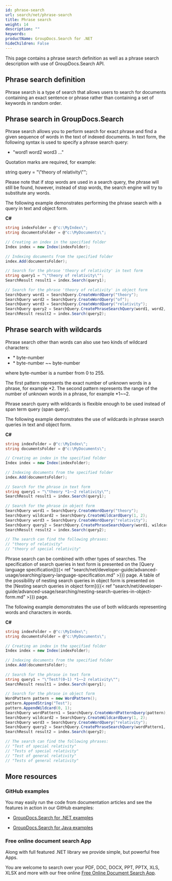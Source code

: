 ```yaml
---
id: phrase-search
url: search/net/phrase-search
title: Phrase search
weight: 14
description: ""
keywords: 
productName: GroupDocs.Search for .NET
hideChildren: False
---
```

This page contains a phrase search definition as well as a phrase search description with use of GroupDocs.Search API.

## Phrase search definition

Phrase search is a type of search that allows users to search for documents containing an exact sentence or phrase rather than containing a set of keywords in random order.

## Phrase search in GroupDocs.Search

Phrase search allows you to perform search for exact phrase and find a given sequence of words in the text of indexed documents. In text form, the following syntax is used to specify a phrase search query:

*   "word1 word2 word3 ..."

Quotation marks are required, for example:

string query = "\\"theory of relativity\\"";

Please note that if stop words are used in a search query, the phrase will still be found, however, instead of stop words, the search engine will try to substitute any words.

The following example demonstrates performing the phrase search with a query in text and object form.

**C#**

```csharp
string indexFolder = @"c:\MyIndex\";
string documentsFolder = @"c:\MyDocuments\";
 
// Creating an index in the specified folder
Index index = new Index(indexFolder);
 
// Indexing documents from the specified folder
index.Add(documentsFolder);
 
// Search for the phrase 'theory of relativity' in text form
string query1 = "\"theory of relativity\"";
SearchResult result1 = index.Search(query1);
 
// Search for the phrase 'theory of relativity' in object form
SearchQuery word1 = SearchQuery.CreateWordQuery("theory");
SearchQuery word2 = SearchQuery.CreateWordQuery("of");
SearchQuery word3 = SearchQuery.CreateWordQuery("relativity");
SearchQuery query2 = SearchQuery.CreatePhraseSearchQuery(word1, word2, word3);
SearchResult result2 = index.Search(query2);
```

## Phrase search with wildcards

Phrase search other than words can also use two kinds of wildcard characters:

*   \* byte-number
*   \* byte-number ~~ byte-number

where byte-number is a number from 0 to 255.

The first pattern represents the exact number of unknown words in a phrase, for example \*2. The second pattern represents the range of the number of unknown words in a phrase, for example \*1~~2.

Phrase search query with wildcards is flexible enough to be used instead of span term query (span query).

The following example demonstrates the use of wildcards in phrase search queries in text and object form.

**C#**

```csharp
string indexFolder = @"c:\MyIndex\";
string documentsFolder = @"c:\MyDocuments\";
 
// Creating an index in the specified folder
Index index = new Index(indexFolder);
 
// Indexing documents from the specified folder
index.Add(documentsFolder);
 
// Search for the phrase in text form
string query1 = "\"theory *1~~2 relativity\"";
SearchResult result1 = index.Search(query1);
 
// Search for the phrase in object form
SearchQuery word1 = SearchQuery.CreateWordQuery("theory");
SearchQuery wildcard2 = SearchQuery.CreateWildcardQuery(1, 2);
SearchQuery word3 = SearchQuery.CreateWordQuery("relativity");
SearchQuery query2 = SearchQuery.CreatePhraseSearchQuery(word1, wildcard2, word3);
SearchResult result2 = index.Search(query2);
 
// The search can find the following phrases:
// "theory of relativity"
// "theory of special relativity"
```

Phrase search can be combined with other types of searches. The specification of search queries in text form is presented on the [Query language specification]({{< ref "search/net/developer-guide/advanced-usage/searching/query-language-specification.md" >}}) page. A table of the possibility of nesting search queries in object form is presented on the [Nesting search queries in object form]({{< ref "search/net/developer-guide/advanced-usage/searching/nesting-search-queries-in-object-form.md" >}}) page.

The following example demonstrates the use of both wildcards representing words and characters in words.

**C#**

```csharp
string indexFolder = @"c:\MyIndex\";
string documentsFolder = @"c:\MyDocuments\";
 
// Creating an index in the specified folder
Index index = new Index(indexFolder);
 
// Indexing documents from the specified folder
index.Add(documentsFolder);
 
// Search for the phrase in text form
string query1 = "\"Test?(0~1) *1~~2 relativity\"";
SearchResult result1 = index.Search(query1);
 
// Search for the phrase in object form
WordPattern pattern = new WordPattern();
pattern.AppendString("Test");
pattern.AppendWildcard(0, 1);
SearchQuery wordPattern1 = SearchQuery.CreateWordPatternQuery(pattern);
SearchQuery wildcard2 = SearchQuery.CreateWildcardQuery(1, 2);
SearchQuery word3 = SearchQuery.CreateWordQuery("relativity");
SearchQuery query2 = SearchQuery.CreatePhraseSearchQuery(wordPattern1, wildcard2, word3);
SearchResult result2 = index.Search(query2);
 
// The search can find the following phrases:
// "Test of special relativity"
// "Tests of special relativity"
// "Test of general relativity"
// "Tests of general relativity"
```

## More resources

### GitHub examples

You may easily run the code from documentation articles and see the features in action in our GitHub examples:

*   [GroupDocs.Search for .NET examples](https://github.com/groupdocs-search/GroupDocs.Search-for-.NET)
    
*   [GroupDocs.Search for Java examples](https://github.com/groupdocs-search/GroupDocs.Search-for-Java)
    

### Free online document search App

Along with full featured .NET library we provide simple, but powerful free Apps.

You are welcome to search over your PDF, DOC, DOCX, PPT, PPTX, XLS, XLSX and more with our free online [Free Online Document Search App](https://products.groupdocs.app/search).

